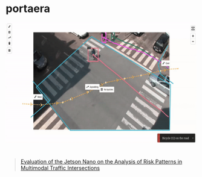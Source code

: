 # portaera

<p align="center">
  <img src="assets/portaera.png" alt="portaera" width="640" height="320" />
</p>

<h1></h1>

> [Evaluation of the Jetson Nano on the Analysis of Risk Patterns in Multimodal Traffic Intersections](https://link.springer.com/chapter/10.1007/978-3-031-48590-9_10)
